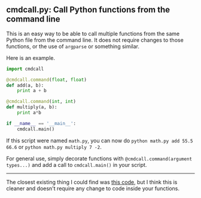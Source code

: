 cmdcall.py: Call Python functions from the command line
-------------------------------------------------------

This is an easy way to be able to call multiple functions from the same Python
file from the command line. It does not require changes to those functions, or
the use of `argparse` or something similar.

Here is an example.

```python
import cmdcall

@cmdcall.command(float, float)
def add(a, b):
    print a + b

@cmdcall.command(int, int)
def multiply(a, b):
    print a*b

if __name__ == '__main__':
    cmdcall.main()
```

If this script were named `math.py`, you can now do `python math.py add 55.5 66.6`
or `python math.py multiply 7 -2`.

For general use, simply decorate functions with `@cmdcall.command(argument
types...)` and add a call to `cmdcall.main()` in your script.

---

The closest existing thing I could find was
[this code](http://code.activestate.com/recipes/528891-simple-calls-to-python-functions-from-command-line/),
but I think this is cleaner and doesn't require any change to code inside your
functions.
